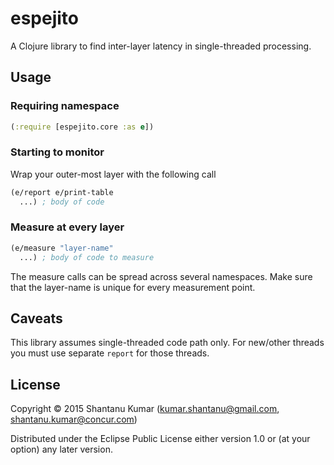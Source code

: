 # espejito

A Clojure library to find inter-layer latency in single-threaded processing.

## Usage

### Requiring namespace
```clojure
(:require [espejito.core :as e])
```

### Starting to monitor

Wrap your outer-most layer with the following call

```clojure
(e/report e/print-table
  ...) ; body of code
```

### Measure at every layer

```clojure
(e/measure "layer-name"
  ...) ; body of code to measure
```

The measure calls can be spread across several namespaces. Make sure that the layer-name is unique for every
measurement point.

## Caveats

This library assumes single-threaded code path only. For new/other threads you must use separate `report` for those
threads.

## License

Copyright © 2015 Shantanu Kumar (kumar.shantanu@gmail.com, shantanu.kumar@concur.com)

Distributed under the Eclipse Public License either version 1.0 or (at
your option) any later version.
